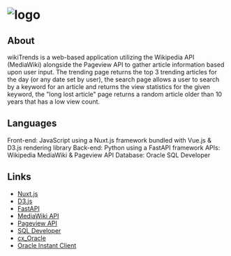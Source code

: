 # ![logo](https://github.com/Asinphi/DatabasesProject/assets/93962200/cb9cb2e7-1c38-4bae-99f6-f6b659ef03be)

## About
wikiTrends is a web-based application utilizing the Wikipedia API (MediaWiki) alongside the Pageview API to gather article information based upon user input. The trending page returns the top 3 trending articles for the day (or any date set by user), the search page allows a user to search by a keyword for an article and returns the view statistics for the given keyword, the "long lost article" page returns a random article older than 10 years that has a low view count. 

## Languages
Front-end: JavaScript using a Nuxt.js framework bundled with Vue.js & D3.js rendering library
Back-end: Python using a FastAPI framework
APIs: Wikipedia MediaWiki & Pageview API
Database: Oracle SQL Developer

## Links
- [Nuxt.js](https://nuxt.com/)
- [D3.js](https://d3js.org/what-is-d3)
- [FastAPI](https://fastapi.tiangolo.com/)
- [MediaWiki API](https://www.mediawiki.org/wiki/API:Main_page)
- [Pageview API](https://wikitech.wikimedia.org/wiki/Analytics/AQS/Pageviews)
- [SQL Developer](https://www.oracle.com/database/sqldeveloper/technologies/what-is-sql-developer/#:~:text=Oracle%20SQL%20Developer%20allows%20you,and%20altering%20your%20RESTful%20services.)
- [cx_Oracle](https://oracle.github.io/python-cx_Oracle/)
- [Oracle Instant Client](https://www.oracle.com/database/technologies/instant-client.html)
